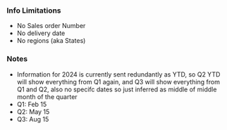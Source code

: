 ### Info Limitations
- No Sales order Number
- No delivery date
- No regions (aka States)

### Notes
- Information for 2024 is currently sent redundantly as YTD, so Q2 YTD will show everything from Q1 again, and Q3 will show everything from Q1 and Q2, also no specifc dates so just inferred as middle of middle month of the quarter
- Q1: Feb 15
- Q2: May 15
- Q3: Aug 15